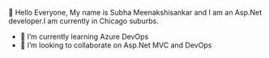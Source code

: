  👋 Hello Everyone,
    My name is Subha Meenakshisankar and I am an Asp.Net developer.I am currently in Chicago suburbs.
- 🌱 I’m currently learning Azure DevOps
- 💞️ I’m looking to collaborate on Asp.Net MVC and DevOps


